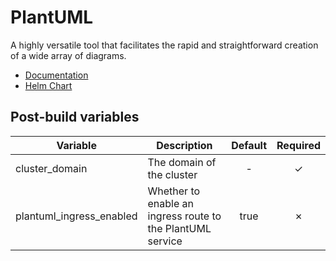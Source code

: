 # PlantUML

A highly versatile tool that facilitates the rapid and straightforward creation of a wide array of diagrams.

- [Documentation](https://plantuml.com)
- [Helm Chart](https://github.com/stevehipwell/helm-charts/tree/main/charts/plantuml)

## Post-build variables

| Variable                 | Description                                                | Default | Required |
| ------------------------ | ---------------------------------------------------------- | :-----: | :------: |
| cluster_domain           | The domain of the cluster                                  |   -    |    ✓     |
| plantuml_ingress_enabled | Whether to enable an ingress route to the PlantUML service |  true   |    ✗     |
